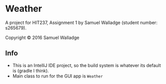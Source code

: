 

# Weather

A project for HIT237, Assignment 1 by Samuel Walladge (student number: s265679).

Copyright © 2016 Samuel Walladge


## Info

- This is an IntelliJ IDE project, so the build system is whatever its default is (gradle I think).
- Main class to run for the GUI app is `Weather`
